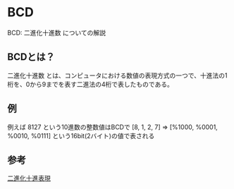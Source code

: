 # BCD

BCD: 二進化十進数 についての解説

## BCDとは？

二進化十進数 とは、コンピュータにおける数値の表現方式の一つで、十進法の1桁を、0から9までを表す二進法の4桁で表したものである。

## 例

例えば 8127 という10進数の整数値はBCDで [8, 1, 2, 7] => [%1000, %0001, %0010, %0111] という16bit(2バイト)の値で表される

## 参考

[二進化十進表現](https://ja.wikipedia.org/wiki/%E4%BA%8C%E9%80%B2%E5%8C%96%E5%8D%81%E9%80%B2%E8%A1%A8%E7%8F%BE)
